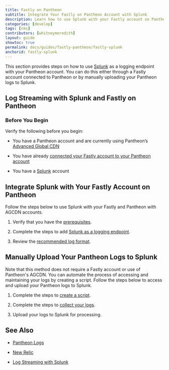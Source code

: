 ```yaml
---
title: Fastly on Pantheon
subtitle: Integrate Your Fastly on Pantheon Account with Splunk
description: Learn how to use Splunk with your Fastly account on Pantheon.
categories: [develop]
tags: [cms]
contributors: [whitneymeredith]
layout: guide
showtoc: true
permalink: docs/guides/fastly-pantheon/fastly-splunk
anchorid: fastly-splunk
---
```


This section provides steps on how to use [Splunk](https://www.splunk.com/) as a logging endpoint with your Pantheon account. You can do this either through a Fastly account connected to Pantheon or by manually uploading your Pantheon logs to Splunk.

## Log Streaming with Splunk and Fastly on Pantheon

### Before You Begin

Verify the following before you begin:

- You have a Pantheon account and are currently using Pantheon’s [Advanced Global CDN](/guides/professional-services/advanced-global-cdn)

- You have already [connected your Fastly account to your Pantheon account](/guides/fastly-pantheon/connect-fastly)

- You have a [Splunk](https://www.splunk.com/) account

## Integrate Splunk with Your Fastly Account on Pantheon

Follow the steps below to use Splunk with your Fastly and Pantheon with AGCDN accounts.

1. Verify that you have the [prerequisites](https://docs.fastly.com/en/guides/log-streaming-splunk#prerequisites).

1. Complete the steps to add [Splunk as a logging endpoint](https://docs.fastly.com/en/guides/log-streaming-splunk#adding-splunk-as-a-logging-endpoint).

1. Review the [recommended log format](https://docs.fastly.com/en/guides/log-streaming-splunk#recommended-log-format).


## Manually Upload Your Pantheon Logs to Splunk

Note that this method does not require a Fastly account or use of Pantheon's AGCDN. You can automate the process of accessing and maintaining your logs by creating a script. Follow the steps below to access and upload your Pantheon logs to Splunk.

1. Complete the steps to [create a script](/logs#create-a-script).

1. Complete the steps to [collect your logs](/logs#collect-logs).

1. Upload your logs to Splunk for processing.


## See Also

- [Pantheon Logs](/logs#available-logs)

- [New Relic](/new-relic)

- [Log Streaming with Splunk](https://docs.fastly.com/en/guides/log-streaming-splunk)

